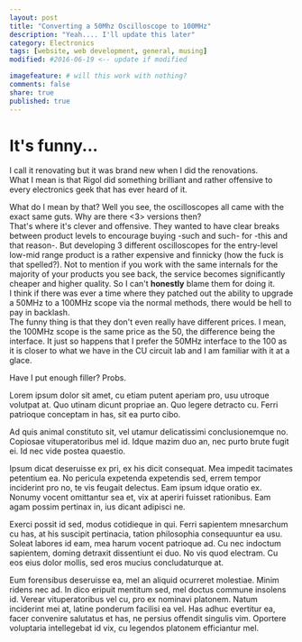```yaml
---
layout: post
title: "Converting a 50Mhz Oscilloscope to 100MHz"
description: "Yeah.... I'll update this later"
category: Electronics
tags: [website, web development, general, musing]
modified: #2016-06-19 <-- update if modified

imagefeature: # will this work with nothing?
comments: false
share: true
published: true
---
```


# It's funny...

I call it renovating but it was brand new when I did the renovations.  
What I mean is that Rigol did something brilliant and rather offensive to every electronics geek that has ever heard of it.

What do I mean by that? Well you see, the <product line> oscilloscopes all came with the exact same guts. Why are there <3> versions then?  
That's where it's clever and offensive. They wanted to have clear breaks between product levels to encourage buying -such and such- for -this and that reason-. But developing 3 different oscilloscopes for the entry-level low-mid range product is a rather expensive and finnicky (how the fuck is that spelled?). Not to mention if you work with the same internals for the majority of your products you see back, the service becomes significantly cheaper and higher quality. So I can't **honestly** blame them for doing it.  
I think if there was ever a time where they patched out the ability to upgrade a 50MHz to a 100MHz scope via the normal methods, there would be hell to pay in backlash.  
The funny thing is that they don't even really have different prices. I mean, the 100MHz scope is the same price as the 50, the difference being the interface. It just so happens that I prefer the 50MHz interface to the 100 as it is closer to what we have in the CU circuit lab and I am familiar with it at a glace.

Have I put enough filler? Probs.

Lorem ipsum dolor sit amet, cu etiam putent aperiam pro, usu utroque volutpat at. Quo utinam dicunt propriae an. Quo legere detracto cu. Ferri patrioque conceptam in has, sit ea purto cibo.

Ad quis animal constituto sit, vel utamur delicatissimi conclusionemque no. Copiosae vituperatoribus mel id. Idque mazim duo an, nec purto brute fugit ei. Id nec vide postea quaestio.

Ipsum dicat deseruisse ex pri, ex his dicit consequat. Mea impedit tacimates petentium ea. No pericula expetenda expetendis sed, errem tempor inciderint pro no, te vis feugait delectus. Eam ipsum idque oratio ex. Nonumy vocent omittantur sea et, vix at aperiri fuisset rationibus. Eam agam possim pertinax in, ius dicant adipisci ne.

Exerci possit id sed, modus cotidieque in qui. Ferri sapientem mnesarchum cu has, at his suscipit pertinacia, tation philosophia consequuntur ea usu. Soleat labores id eam, mea harum vocent patrioque ad. Cu nec indoctum sapientem, doming detraxit dissentiunt ei duo. No vis quod electram. Cu eos eius dolor mollis, sed eros mucius concludaturque at.

Eum forensibus deseruisse ea, mel an aliquid ocurreret molestiae. Minim ridens nec ad. In dico eripuit mentitum sed, mel doctus commune insolens id. Verear vituperatoribus vel cu, pro ex nominavi platonem. Natum inciderint mei at, latine ponderum facilisi ea vel. Has adhuc evertitur ea, facer convenire salutatus et has, ne persius offendit singulis vim. Oportere voluptaria intellegebat id vix, cu legendos platonem efficiantur mel.
